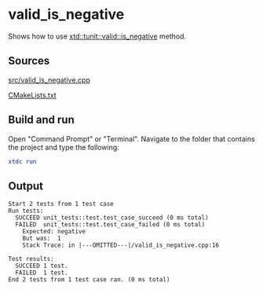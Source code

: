 # valid_is_negative

Shows how to use [xtd::tunit::valid::is_negative](https://gammasoft71.github.io/xtd/reference_guides/latest/classxtd_1_1tunit_1_1valid.html#aed095681e8c47aa686b95ccd33732792) method.

## Sources

[src/valid_is_negative.cpp](src/valid_is_negative.cpp)

[CMakeLists.txt](CMakeLists.txt)

## Build and run

Open "Command Prompt" or "Terminal". Navigate to the folder that contains the project and type the following:

```cmake
xtdc run
```

## Output

```
Start 2 tests from 1 test case
Run tests:
  SUCCEED unit_tests::test.test_case_succeed (0 ms total)
  FAILED  unit_tests::test.test_case_failed (0 ms total)
    Expected: negative
    But was:  1
    Stack Trace: in |---OMITTED---|/valid_is_negative.cpp:16

Test results:
  SUCCEED 1 test.
  FAILED  1 test.
End 2 tests from 1 test case ran. (0 ms total)
```
